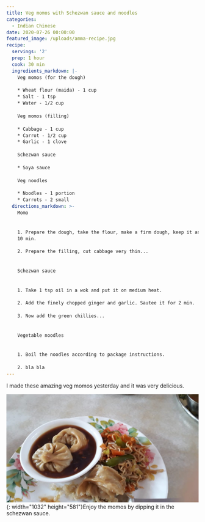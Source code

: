 ```yaml
---
title: Veg momos with Schezwan sauce and noodles
categories:
  - Indian Chinese
date: 2020-07-26 00:00:00
featured_image: /uploads/amma-recipe.jpg
recipe:
  servings: '2'
  prep: 1 hour
  cook: 30 min
  ingredients_markdown: |-
    Veg momos (for the dough)

    * Wheat flour (maida) - 1 cup
    * Salt - 1 tsp
    * Water - 1/2 cup

    Veg momos (filling)

    * Cabbage - 1 cup
    * Carrot - 1/2 cup
    * Garlic - 1 clove

    Schezwan sauce

    * Soya sauce

    Veg noodles

    * Noodles - 1 portion
    * Carrots - 2 small
  directions_markdown: >-
    Momo


    1. Prepare the dough, take the flour, make a firm dough, keep it aside for
    10 min.

    2. Prepare the filling, cut cabbage very thin...


    Schezwan sauce


    1. Take 1 tsp oil in a wok and put it on medium heat.

    2. Add the finely chopped ginger and garlic. Sautee it for 2 min.

    3. Now add the green chillies...


    Vegetable noodles


    1. Boil the noodles according to package instructions.

    2. bla bla
---
```


I made these amazing veg momos yesterday and it was very delicious.

![](/uploads/amma-recipe-1.jpg){: width="1032" height="581"}Enjoy the momos by dipping it in the schezwan sauce.